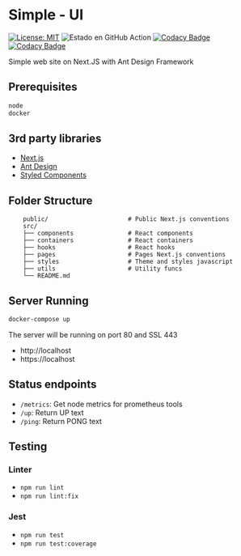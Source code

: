 # Simple - UI
[![License: MIT](https://img.shields.io/badge/License-MIT-yellow.svg)](https://opensource.org/licenses/MIT)
![Estado en GitHub Action](https://github.com/psbarrales/simple-ui/actions/workflows/ui.yml/badge.svg)
[![Codacy Badge](https://app.codacy.com/project/badge/Grade/5077d23911514ce2ba27625fcd4c2aec)](https://www.codacy.com/gh/psbarrales/simple-ui/dashboard?utm_source=github.com&amp;utm_medium=referral&amp;utm_content=psbarrales/simple-ui&amp;utm_campaign=Badge_Grade)
[![Codacy Badge](https://app.codacy.com/project/badge/Coverage/5077d23911514ce2ba27625fcd4c2aec)](https://www.codacy.com/gh/psbarrales/simple-ui/dashboard?utm_source=github.com&utm_medium=referral&utm_content=psbarrales/simple-ui&utm_campaign=Badge_Coverage)

Simple web site on Next.JS with Ant Design Framework
## Prerequisites
```bash
node
docker
```

## 3rd party libraries
*   [Next.js](https://nextjs.org/)
*   [Ant Design](https://ant.design/)
*   [Styled Components](https://styled-components.com/)
## Folder Structure
```plain
    public/                      # Public Next.js conventions
    src/
    ├── components               # React components
    ├── containers               # React containers
    ├── hooks                    # React hooks
    ├── pages                    # Pages Next.js conventions
    ├── styles                   # Theme and styles javascript
    ├── utils                    # Utility funcs
    └── README.md
```

## Server Running
```bash
docker-compose up
```
The server will be running on port 80 and SSL 443
*   http://localhost
*   https://localhost

## Status endpoints
*   `/metrics`: Get node metrics for prometheus tools
*   `/up`: Return UP text
*   `/ping`: Return PONG text

## Testing
### Linter
*   `npm run lint`
*   `npm run lint:fix`
### Jest
*   `npm run test`
*   `npm run test:coverage`
